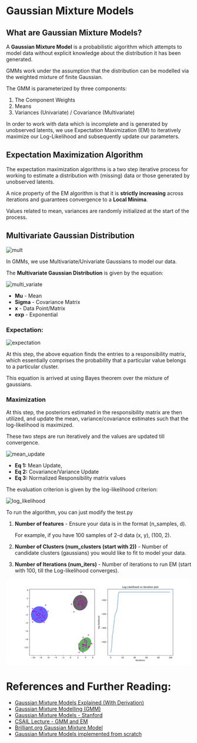 # Gaussian Mixture Models

## What are Gaussian Mixture Models?
A **Gaussian Mixture Model** is a probabilistic algorithm which attempts to model data without explicit knowledge about the distribution it has been generated.

GMMs work under the assumption that the distribution can be modelled via the weighted mixture of finite Gaussian.

The GMM is parameterized by three components:
1. The Component Weights
2. Means
3. Variances (Univariate) / Covariance (Multivariate)

In order to work with data which is incomplete and is generated by unobserved latents, we use Expectation Maximization (EM) to iteratively maximize our Log-Likelihood and subsequently update our parameters.

## Expectation Maximization Algorithm

The expectation maximization algorithms is a two step iterative process for working to estimate a distribution with (missing) data or those generated by unobserved latents.

A nice property of the EM algorithm is that it is **strictly increasing** across iterations and guarantees convergence to a **Local Minima**.

Values related to mean, variances are randomly initialized at the start of the process.

## Multivariate Gaussian Distribution

![mult](https://www.researchgate.net/profile/Raghavendra_Selvan2/publication/320182941/figure/fig1/AS:631626589544513@1527602922664/Illustration-of-a-bivariate-Gaussian-distribution-The-marginal-and-joint-probability.png)

In GMMs, we use Multivariate/Univariate Gaussians to model our data.

The **Multivariate Gaussian Distribution** is given by the equation:

![multi_variate](https://miro.medium.com/max/700/1*qUy5tdKD3JF8SBpGfN9TpQ.png)


* **Mu** - Mean
* **Sigma** - Covariance Matrix
* **x** - Data Point/Matrix
* **exp** - Exponential

### Expectation:

![expectation](https://miro.medium.com/max/453/1*4r_oPcLb1i-0Bv8IILKiTg.png)

At this step, the above equation finds the entries to a responsibility matrix, which essentially comprises the probability that a particular value belongs to a particular cluster.

This equation is arrived at using Bayes theorem over the mixture of gaussians.

### Maximization
At this step, the posteriors estimated in the responsibility matrix are then utilized, and update the mean, variance/covariance estimates such that the log-likelihood is maximized.

These two steps are run iteratively and the values are updated till convergence.

![mean_update](https://miro.medium.com/max/395/0*L9uVNWuLFQVjqtIu)

* **Eq 1:** Mean Update,
* **Eq 2:** Covariance/Variance Update
* **Eq 3:** Normalized Responsibility matrix values

The evaluation criterion is given by the log-likelihood criterion:

![log_likelihood](https://miro.medium.com/max/576/1*YOEEcpEOWLyeVvdq6ePJ0g.png)

To run the algorithm, you can just modify the test.py

1. **Number of features** - Ensure your data is in the format (n_samples, d). 
   
   For example, if you have 100 samples of 2-d data (x, y), (100, 2).
2. **Number of Clusters (num_clusters (start with 2))** - Number of candidate clusters (gaussians) you would like to fit to model your data.
3. **Number of Iterations (num_iters)** - Number of iterations to run EM (start with 100, till the Log-likelihood converges).

![figure_1.png](assets/Figure_1.png)

# References and Further Reading:
* [Gaussian Mixture Models Explained (With Derivation)](https://towardsdatascience.com/gaussian-mixture-models-explained-6986aaf5a95)
* [Gaussian Mixture Modelling (GMM)](https://towardsdatascience.com/gaussian-mixture-modelling-gmm-833c88587c7f)
* [Gaussian Mixture Models - Stanford](http://statweb.stanford.edu/~tibs/stat315a/LECTURES/em.pdf)
* [CSAIL Lecture - GMM and EM](http://people.csail.mit.edu/dsontag/courses/ml12/slides/lecture21.pdf)
* [Brilliant.org Gaussian Mixture Model](https://brilliant.org/wiki/gaussian-mixture-model/)
* [Gaussian Mixture Models implemented from scratch](https://towardsdatascience.com/gaussian-mixture-models-implemented-from-scratch-1857e40ea566)
